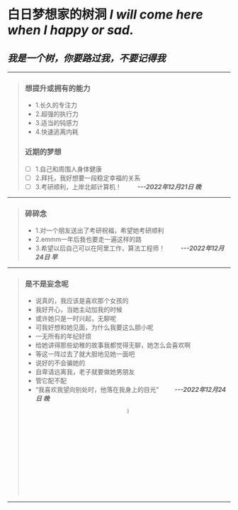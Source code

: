 # 白日梦想家的树洞 *I will come here when I happy or sad.*

## *我是一个树，你要路过我，不要记得我*



---
>### 想提升或拥有的能力
>* 1.长久的专注力
>* 2.超强的执行力
>* 3.适当的钝感力
>* 4.快速逃离内耗
>
>### 近期的梦想
>* [ ] 1.自己和周围人身体健康  
>* [ ] 2.拜托，我好想要一段稳定幸福的关系
>* [ ] 3.考研顺利，上岸北邮计算机！                &nbsp; &nbsp; &nbsp; &nbsp; ***---2022年12月21日 晚*** 
---


>### 碎碎念
>* 1.对一个朋友送出了考研祝福，希望她考研顺利
>* 2.emmm一年后我也要走一遍这样的路
>* 3.希望以后自己可以在阿里工作，算法工程师！       &nbsp; &nbsp; &nbsp; &nbsp; ***---2022年12月24日 早*** 
---
>### 是不是妄念呢
>* 说真的，我应该是喜欢那个女孩的
>* 我好开心，当她主动加我的时候
>* 或许她只是一时兴起，无聊呢
>* 可我好想和她见面，为什么我要这么胆小呢
>* 一无所有的年纪好烦
>* 给她讲得那些幼稚的故事我都觉得无聊，她怎么会喜欢啊
>* 等这一阵过去了就大胆地见她一面吧
>* 说好的不会骗她的
>* 自卑请远离我，老子就要做她男朋友
>* 管它配不配
>* “我喜欢我望向别处时，他落在我身上的目光”         &nbsp; &nbsp; &nbsp; &nbsp; ***---2022年12月24日 晚***
><div align="center">
><img src=https://user-images.githubusercontent.com/84625913/209436724-68f4392e-4e19-4802-8a66-5762915b6a48.jpg width=5% /> 
></div>

---


